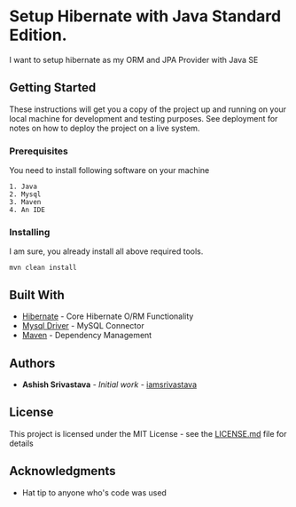 # Setup Hibernate with Java Standard Edition.

I want to setup hibernate as my ORM and JPA Provider with Java SE

## Getting Started

These instructions will get you a copy of the project up and running on your local machine for development and testing purposes. See deployment for notes on how to deploy the project on a live system.

### Prerequisites

You need to install following software on your machine

```
1. Java
2. Mysql
3. Maven
4. An IDE
```

### Installing

I am sure, you already install all above required tools.  

```
mvn clean install
```

## Built With

* [Hibernate](https://mvnrepository.com/artifact/org.hibernate/hibernate-core/5.2.11.Final) - Core Hibernate O/RM Functionality
* [Mysql Driver](https://mvnrepository.com/artifact/mysql/mysql-connector-java/6.0.6) - MySQL Connector
* [Maven](https://maven.apache.org/) - Dependency Management

## Authors

* **Ashish Srivastava** - *Initial work* - [iamsrivastava](https://github.com/iamsrivastava)


## License

This project is licensed under the MIT License - see the [LICENSE.md](LICENSE.md) file for details

## Acknowledgments

* Hat tip to anyone who's code was used

